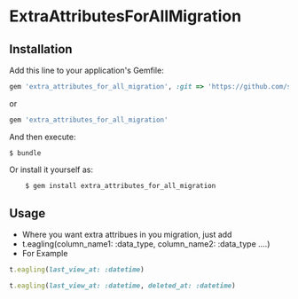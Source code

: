 # ExtraAttributesForAllMigration

## Installation

Add this line to your application's Gemfile:

```ruby
gem 'extra_attributes_for_all_migration', :git => 'https://github.com/sajjadmurtaza49/extra_attributes_for_all_migration'
```
or

```ruby
gem 'extra_attributes_for_all_migration'
```

And then execute:

    $ bundle

Or install it yourself as:

```ruby
    $ gem install extra_attributes_for_all_migration
```

## Usage

* Where you want extra attribues in you migration, just add
* t.eagling(column_name1: :data_type, column_name2: :data_type ....)
* For Example
```ruby
t.eagling(last_view_at: :datetime)
```

```ruby
t.eagling(last_view_at: :datetime, deleted_at: :datetime)
```
